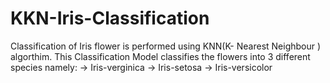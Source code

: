 # KKN-Iris-Classification
 Classification of Iris flower is performed using KNN(K- Nearest Neighbour ) algorthim.
 This Classification Model classifies the flowers into 3 different species namely:
                        -> Iris-verginica
                        -> Iris-setosa
                        -> Iris-versicolor
                        
 
